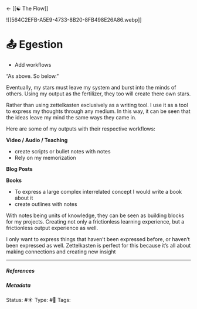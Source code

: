 <- [[☯️ The Flow]]

![[564C2EFB-A5E9-4733-8B20-8FB498E26A86.webp]]

# 📤 Egestion

- Add workflows

“As above. So below.”

Eventually, my stars must leave my system and burst into the minds of others. Using my output as the fertilizer, they too will create there own stars.

Rather than using zettelkasten exclusively as a writing tool. I use it as a tool to express my thoughts through any medium. In this way, it can be seen that the ideas leave my mind the same ways they came in. 

Here are some of my outputs with their respective workflows:

**Video / Audio / Teaching**

- create scripts or bullet notes with notes
- Rely on my memorization

**Blog Posts**



**Books**

- To express a large complex interrelated concept I would write a book about it
- create outlines with notes

With notes being units of knowledge, they can be seen as building blocks for my projects. Creating not only a frictionless learning experience, but a frictionless output experience as well.

I only want to express things that haven’t been expressed before, or haven’t been expressed as well. Zettelkasten is perfect for this because it’s all about making connections and creating new insight

___

##### References


##### Metadata
Status: #☀️ 
Type: #🔵 
Tags:
